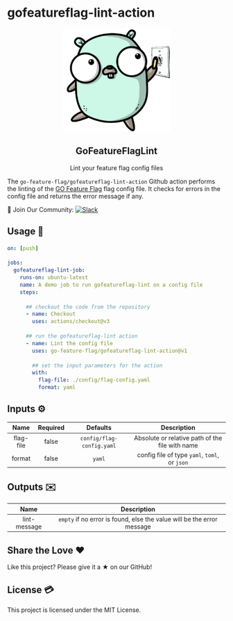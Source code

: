 # gofeatureflag-lint-action

<p align="center">
    <img width="250" height="238" alt="Go Feature Flag" src="https://github.com/thomaspoignant/go-feature-flag/raw/main/logo.png" />
    <h2 align="center">GoFeatureFlagLint</h2>
    <p align="center">Lint your feature flag config files</p>
</p>

The `go-feature-flag/gofeatureflag-lint-action` Github action performs the
linting of the [GO Feature Flag](https://gofeatureflag.org/) flag config file. It
checks for errors in the config file and returns the error message if any.

📢 Join Our Community: [![Slack](https://img.shields.io/badge/join-us%20on%20slack-gray.svg?longCache=true&logo=slack&colorB=green)](https://gophers.slack.com/messages/go-feature-flag)

## Usage 📝

```yaml
on: [push]

jobs:
  gofeatureflag-lint-job:
    runs-on: ubuntu-latest
    name: A demo job to run gofeatureflag-lint on a config file
    steps:
      
      ## checkout the code from the repository
      - name: Checkout
        uses: actions/checkout@v3
      
      ## run the gofeatureflag-lint action
      - name: Lint the config file
        uses: go-feature-flag/gofeatureflag-lint-action@v1

        ## set the input parameters for the action
        with:
          flag-file: ./config/flag-config.yaml
          format: yaml
```

## Inputs ⚙️

| **Name** | **Required** | **Defaults**  | **Description**  |
|:-----:|:-----:|:-----:|:-----:|
|  flag-file     | false      | `config/flag-config.yaml`  | Absolute or relative path of the file with name  |
|   format    | false      | `yaml`  | config file of type `yaml`, `toml`, or `json`  |

## Outputs ✉️

| **Name** | **Description**  |
|:-----:|:-----:|
|  lint-message     | `empty` if no error is found, else the value will be the error message  |

## Share the Love ❤️

Like this project? Please give it a ★ on our GitHub!

## License 💳

This project is licensed under the MIT License.
